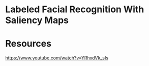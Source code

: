 # Labeled Facial Recognition With Saliency Maps
# Resources
https://www.youtube.com/watch?v=YRhxdVk_sIs
